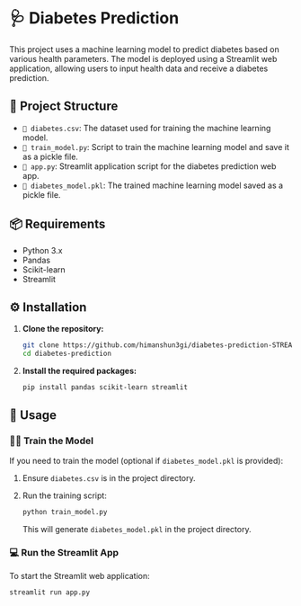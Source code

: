 # 🩺 Diabetes Prediction

This project uses a machine learning model to predict diabetes based on various health parameters. The model is deployed using a Streamlit web application, allowing users to input health data and receive a diabetes prediction.

## 📁 Project Structure

- `📄 diabetes.csv`: The dataset used for training the machine learning model.
- `📄 train_model.py`: Script to train the machine learning model and save it as a pickle file.
- `📄 app.py`: Streamlit application script for the diabetes prediction web app.
- `📄 diabetes_model.pkl`: The trained machine learning model saved as a pickle file.

## 📦 Requirements

- Python 3.x
- Pandas
- Scikit-learn
- Streamlit

## ⚙️ Installation

1. **Clone the repository:**

    ```sh
    git clone https://github.com/himanshun3gi/diabetes-prediction-STREAMLIT.git
    cd diabetes-prediction
    ```

2. **Install the required packages:**

    ```sh
    pip install pandas scikit-learn streamlit
    ```

## 🚀 Usage

### 🏋️‍♂️ Train the Model

If you need to train the model (optional if `diabetes_model.pkl` is provided):

1. Ensure `diabetes.csv` is in the project directory.
2. Run the training script:

    ```sh
    python train_model.py
    ```

    This will generate `diabetes_model.pkl` in the project directory.

### 💻 Run the Streamlit App

To start the Streamlit web application:

```sh
streamlit run app.py
